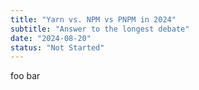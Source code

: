 ```yaml
---
title: "Yarn vs. NPM vs PNPM in 2024"
subtitle: "Answer to the longest debate"
date: "2024-08-20"
status: "Not Started"
---
```


foo bar
